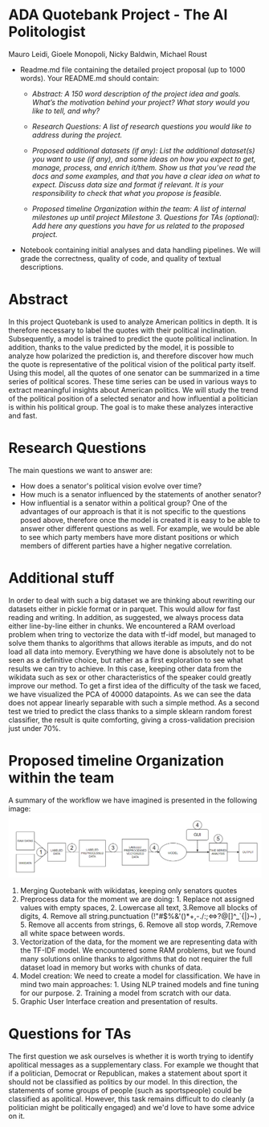 # ADA Quotebank Project - The AI Politologist

Mauro Leidi, Gioele Monopoli, Nicky Baldwin, Michael Roust

- Readme.md file containing the detailed project proposal (up to 1000 words). Your README.md should contain:

    - *Abstract: A 150 word description of the project idea and goals. What’s the motivation behind your project? What story would you like to tell, and why?*

    - *Research Questions: A list of research questions you would like to address during the project.*

    - *Proposed additional datasets (if any): List the additional dataset(s) you want to use (if any), and some ideas on how you expect to get, manage, process, and enrich it/them. Show us that you’ve read the docs and some examples, and that you have a clear idea on what to expect. Discuss data size and format if relevant. It is your responsibility to check that what you propose is feasible.*

    - *Proposed timeline Organization within the team: A list of internal milestones up until project Milestone 3.
    Questions for TAs (optional): Add here any questions you have for us related to the proposed project.*

- Notebook containing initial analyses and data handling pipelines. We will grade the correctness, quality of code, and quality of textual descriptions.

# Abstract
In this project Quotebank is used to analyze American politics in depth. It is therefore necessary to label the quotes with their political inclination.
Subsequently, a model is trained to predict the quote political inclination. In addition, thanks to the value predicted by the model, it is possible to analyze how polarized the prediction is, and therefore discover how much the quote is representative of the political vision of the political party itself. 
Using this model, all the quotes of one senator can be summarized in a time series of political scores. These time series can be used in various ways to extract meaningful insights about American politics. We will study the trend of the political position of a selected senator and how influential a politician is within his political group. The goal is to make these analyzes interactive and fast.
# Research Questions
The main questions we want to answer are:
- How does a senator's political vision evolve over time?
- How much is a senator influenced by the statements of another senator?
- How influential is a senator within a political group?
One of the advantages of our approach is that it is not specific to the questions posed above, therefore once the model is created it is easy to be able to answer other different questions as well. For example, we would be able to see which party members have more distant positions or which members of different parties have a higher negative correlation.
# Additional stuff
In order to deal with such a big dataset we are thinking about rewriting our datasets either in pickle format or in parquet. This would allow for fast reading and writing. In addition, as suggested, we always process data either line-by-line either in chunks. We encountered a RAM overload problem when tring to vectorize the data with tf-idf model, but managed to solve them thanks to algorithms that allows iterable as imputs, and do not load all data into memory.
Everything we have done is absolutely not to be seen as a definitive choice, but rather as a first exploration to see what results we can try to achieve. In this case, keeping other data from the wikidata such as sex or other characteristics of the speaker could greatly improve our method. To get a first idea of the difficulty of the task we faced, we have visualized the PCA of 40000 datapoints. As we can see the data does not appear linearly separable with such a simple method. As a second test we tried to predict the class thanks to a simple sklearn random forest classifier, the result is quite comforting, giving a cross-validation precision just under 70%.
# Proposed timeline Organization within the team
A summary of the workflow we have imagined is presented in the following image:
![picture](workflow.png)
1) Merging Quotebank with wikidatas, keeping only senators quotes
2) Preprocess data for the moment we are doing:  1. Replace not assigned values with empty spaces, 2. Lowercase all text, 3.Remove all blocks of digits, 4. Remove all string.punctuation (!"#$%&'()*+,-./:;<=>?@[]^_`{|}~) , 5. Remove all accents from strings, 6. Remove all stop words, 7.Remove all white space between words.
3) Vectorization of the data, for the moment we are representing data with the TF-IDF model. We encountered some RAM problems, but we found many solutions online thanks to algorithms that do not requirer the full dataset load in memory but works with chunks of data.
4) Model creation: We need to create a model for classification. We have in mind two main approaches: 1. Using NLP trained models and fine tuning for our purpose. 2. Training a model from scratch with our data.
5) Graphic User Interface creation and presentation of results.
# Questions for TAs
The first question we ask ourselves is whether it is worth trying to identify apolitical messages as a supplementary class. For example we thought that if a politician, Democrat or Republican, makes a statement about sport it should not be classified as politics by our model. In this direction, the statements of some groups of people (such as sportspeople) could be classified as apolitical. However, this task remains difficult to do cleanly (a politician might be politically engaged) and we'd love to have some advice on it.




